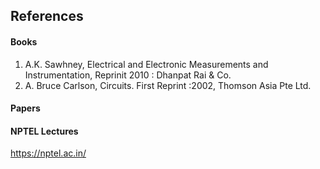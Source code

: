 ## References
#### Books
1) A.K. Sawhney, Electrical and Electronic Measurements and Instrumentation, Reprinit 2010 : Dhanpat Rai & Co.
2) A. Bruce Carlson, Circuits. First Reprint :2002, Thomson Asia Pte Ltd.


#### Papers

#### NPTEL Lectures
https://nptel.ac.in/
